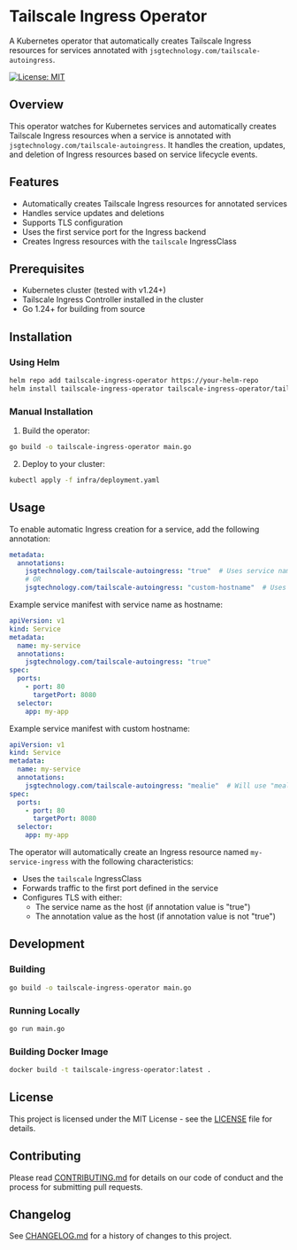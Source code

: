 # Tailscale Ingress Operator

A Kubernetes operator that automatically creates Tailscale Ingress resources for services annotated with `jsgtechnology.com/tailscale-autoingress`.

[![License: MIT](https://img.shields.io/badge/License-MIT-yellow.svg)](https://opensource.org/licenses/MIT)

## Overview

This operator watches for Kubernetes services and automatically creates Tailscale Ingress resources when a service is annotated with `jsgtechnology.com/tailscale-autoingress`. It handles the creation, updates, and deletion of Ingress resources based on service lifecycle events.

## Features

- Automatically creates Tailscale Ingress resources for annotated services
- Handles service updates and deletions
- Supports TLS configuration
- Uses the first service port for the Ingress backend
- Creates Ingress resources with the `tailscale` IngressClass

## Prerequisites

- Kubernetes cluster (tested with v1.24+)
- Tailscale Ingress Controller installed in the cluster
- Go 1.24+ for building from source

## Installation

### Using Helm

```bash
helm repo add tailscale-ingress-operator https://your-helm-repo
helm install tailscale-ingress-operator tailscale-ingress-operator/tailscale-ingress-operator
```

### Manual Installation

1. Build the operator:
```bash
go build -o tailscale-ingress-operator main.go
```

2. Deploy to your cluster:
```bash
kubectl apply -f infra/deployment.yaml
```

## Usage

To enable automatic Ingress creation for a service, add the following annotation:

```yaml
metadata:
  annotations:
    jsgtechnology.com/tailscale-autoingress: "true"  # Uses service name as hostname
    # OR
    jsgtechnology.com/tailscale-autoingress: "custom-hostname"  # Uses "custom-hostname" as hostname
```

Example service manifest with service name as hostname:

```yaml
apiVersion: v1
kind: Service
metadata:
  name: my-service
  annotations:
    jsgtechnology.com/tailscale-autoingress: "true"
spec:
  ports:
    - port: 80
      targetPort: 8080
  selector:
    app: my-app
```

Example service manifest with custom hostname:

```yaml
apiVersion: v1
kind: Service
metadata:
  name: my-service
  annotations:
    jsgtechnology.com/tailscale-autoingress: "mealie"  # Will use "mealie" as the hostname
spec:
  ports:
    - port: 80
      targetPort: 8080
  selector:
    app: my-app
```

The operator will automatically create an Ingress resource named `my-service-ingress` with the following characteristics:
- Uses the `tailscale` IngressClass
- Forwards traffic to the first port defined in the service
- Configures TLS with either:
  - The service name as the host (if annotation value is "true")
  - The annotation value as the host (if annotation value is not "true")

## Development

### Building

```bash
go build -o tailscale-ingress-operator main.go
```

### Running Locally

```bash
go run main.go
```

### Building Docker Image

```bash
docker build -t tailscale-ingress-operator:latest .
```

## License

This project is licensed under the MIT License - see the [LICENSE](LICENSE) file for details.

## Contributing

Please read [CONTRIBUTING.md](CONTRIBUTING.md) for details on our code of conduct and the process for submitting pull requests.

## Changelog

See [CHANGELOG.md](CHANGELOG.md) for a history of changes to this project.      